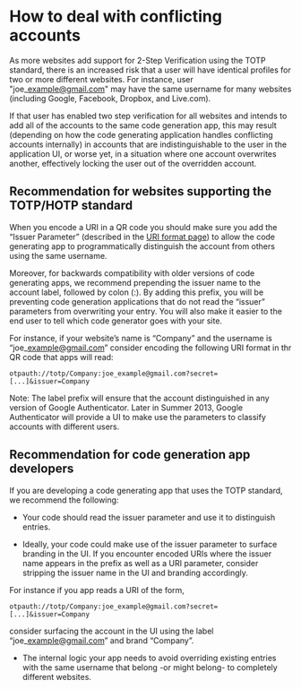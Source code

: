 # How to deal with conflicting accounts

As more websites add support for 2-Step Verification using the TOTP standard, there is an increased risk that a user will have identical profiles for two or more different websites.   For instance, user "joe\_example@gmail.com" may have the same username for many websites (including Google, Facebook, Dropbox, and Live.com).

If that user has enabled two step verification for all websites and intends to add all of the accounts to the same code generation app, this may result (depending on how the code generating application handles conflicting accounts internally) in accounts that are indistinguishable to the user in the application UI, or worse yet, in a situation where one account overwrites another, effectively locking the user out of the overridden account.

## Recommendation for websites supporting the TOTP/HOTP standard

When you encode a URI in a QR code you should make sure you add the “Issuer Parameter” (described in the [URI format page](https://code.google.com/p/google-authenticator/wiki/KeyUriFormat)) to allow the code generating app to programmatically distinguish the account from others using the same username.

Moreover, for backwards compatibility with older versions of code generating apps, we recommend prepending the issuer name to the account label, followed by colon (:).  By adding this prefix, you will be preventing code generation applications that do not read the “issuer” parameters from overwriting your entry.  You will also make it easier to the end user to tell which code generator goes with your site.

For instance, if your website’s name is “Company” and the username is “joe\_example@gmail.com” consider encoding the following URI format in thr QR code that apps will read:

```
otpauth://totp/Company:joe_example@gmail.com?secret=[...]&issuer=Company
```

Note:  The label prefix will ensure that the account distinguished in any version of Google Authenticator.  Later in Summer 2013,  Google Authenticator will provide a UI to make use the parameters to classify accounts with different users.


## Recommendation for code generation app developers

If you are developing a code generating app that uses the TOTP standard, we recommend the following:

  * Your code should read the issuer parameter and use it to distinguish entries.

  * Ideally, your code could make use of the issuer parameter to surface branding in the UI.  If you encounter encoded URIs where the issuer name appears in the prefix as well as a URI parameter, consider stripping the issuer name in the UI and branding accordingly.

For instance if you app reads a URI of the form,
```
otpauth://totp/Company:joe_example@gmail.com?secret=[...]&issuer=Company
```

consider surfacing the account in the UI using the label  “joe\_example@gmail.com” and brand “Company”.

  * The internal logic your app needs to avoid overriding existing entries with the same username that belong -or might belong- to completely different websites.